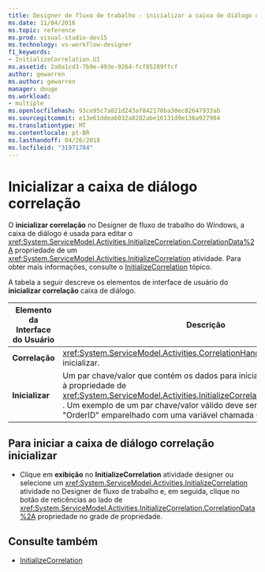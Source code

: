 ```yaml
---
title: Designer de fluxo de trabalho - inicializar a caixa de diálogo de correlação
ms.date: 11/04/2016
ms.topic: reference
ms.prod: visual-studio-dev15
ms.technology: vs-workflow-designer
f1_keywords:
- InitializeCorrelation.UI
ms.assetid: 2a0a1cd3-7b9e-493e-9264-fcf85289ffcf
author: gewarren
ms.author: gewarren
manager: douge
ms.workload:
- multiple
ms.openlocfilehash: 93ce95c7a821d243af842170ba30ec82647933ab
ms.sourcegitcommit: e13e61ddea6032a8282abe16131d9e136a927984
ms.translationtype: MT
ms.contentlocale: pt-BR
ms.lasthandoff: 04/26/2018
ms.locfileid: "31971784"
---
```

# <a name="initialize-correlation-dialog-box"></a>Inicializar a caixa de diálogo correlação

O **inicializar correlação** no Designer de fluxo de trabalho do Windows, a caixa de diálogo é usada para editar o <xref:System.ServiceModel.Activities.InitializeCorrelation.CorrelationData%2A> propriedade de um <xref:System.ServiceModel.Activities.InitializeCorrelation> atividade. Para obter mais informações, consulte o [InitializeCorrelation](../workflow-designer/initializecorrelation-activity-designer.md) tópico.

 A tabela a seguir descreve os elementos de interface de usuário do **inicializar correlação** caixa de diálogo.

|Elemento da Interface do Usuário|Descrição|
|----------------|-----------------|
|**Correlação**|<xref:System.ServiceModel.Activities.CorrelationHandle> de correlação para inicializar.|
|**Inicializar**|Um par chave/valor que contém os dados para inicializar. Isso corresponde à propriedade de <xref:System.ServiceModel.Activities.InitializeCorrelation.CorrelationData%2A> . Um exemplo de um par chave/valor válido deve ser uma chave chamada "OrderID" emparelhado com uma variável chamada OrderID.|

## <a name="to-launch-the-initialize-correlation-dialog-box"></a>Para iniciar a caixa de diálogo correlação inicializar

-   Clique em **exibição** no **InitializeCorrelation** atividade designer ou selecione um <xref:System.ServiceModel.Activities.InitializeCorrelation> atividade no Designer de fluxo de trabalho e, em seguida, clique no botão de reticências ao lado de <xref:System.ServiceModel.Activities.InitializeCorrelation.CorrelationData%2A> propriedade no grade de propriedade.

## <a name="see-also"></a>Consulte também

- [InitializeCorrelation](../workflow-designer/initializecorrelation-activity-designer.md)